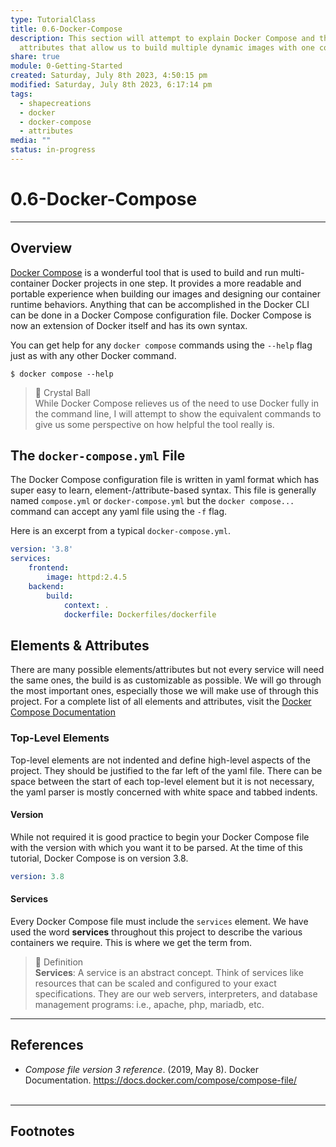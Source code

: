 ```yaml
---  
type: TutorialClass  
title: 0.6-Docker-Compose  
description: This section will attempt to explain Docker Compose and the  
  attributes that allow us to build multiple dynamic images with one command.  
share: true  
module: 0-Getting-Started  
created: Saturday, July 8th 2023, 4:50:15 pm  
modified: Saturday, July 8th 2023, 6:17:14 pm  
tags:  
  - shapecreations  
  - docker  
  - docker-compose  
  - attributes  
media: ""  
status: in-progress  
---  
```

  
  
# 0.6-Docker-Compose  
  
---  
  
## Overview  
  
[Docker Compose](https://docs.docker.com/compose/) is a wonderful tool that is used to build and run multi-container Docker projects in one step. It provides a more readable and portable experience when building our images and designing our container runtime behaviors. Anything that can be accomplished in the Docker CLI can be done in a Docker Compose configuration file. Docker Compose is now an extension of Docker itself and has its own syntax.  
  
You can get help for any `docker compose` commands using the `--help` flag just as with any other Docker command.  
  
```shell  
$ docker compose --help  
```  
  
> 🔮 Crystal Ball    
> While Docker Compose relieves us of the need to use Docker fully in the command line, I will attempt to show the equivalent commands to give us some perspective on how helpful the tool really is.    
  
## The `docker-compose.yml` File  
  
The Docker Compose configuration file is written in yaml format which has super easy to learn, element-/attribute-based syntax. This file is generally named `compose.yml` or `docker-compose.yml`  but the `docker compose...` command can accept any yaml file using the `-f` flag.  
  
Here is an excerpt from a typical `docker-compose.yml`.  
  
```yaml  
version: '3.8'  
services:  
	frontend:  
		image: httpd:2.4.5  
	backend:  
		build:  
			context: .  
			dockerfile: Dockerfiles/dockerfile  
```  
  
## Elements & Attributes  
  
There are many possible elements/attributes but not every service will need the same ones, the build is as customizable as possible. We will go through the most important ones, especially those we will make use of through this project. For a complete list of all elements and attributes, visit the [Docker Compose Documentation](https://docs.docker.com/compose/compose-file/)  
  
### Top-Level Elements  
  
Top-level elements are not indented and define high-level aspects of the project. They should be justified to the far left of the yaml file. There can be space between the start of each top-level element but it is not necessary, the yaml parser is mostly concerned with white space and tabbed indents.   
  
#### Version  
  
While not required it is good practice to begin your Docker Compose file with the version with which you want it to be parsed. At the time of this tutorial, Docker Compose is on version 3.8.   
  
```yaml  
version: 3.8  
```  
  
#### Services  
  
Every Docker Compose file must include the `services` element. We have used the word **services** throughout this project to describe the various containers we require. This is where we get the term from.  
  
> 🍎 Definition  
> **Services**: A service is an abstract concept. Think of services like resources that can be scaled and configured to your exact specifications. They are our web servers, interpreters, and database management programs: i.e., apache, php, mariadb, etc.  
  
  
  
---  
  
## References  
  
- _Compose file version 3 reference_. (2019, May 8). Docker Documentation. <https://docs.docker.com/compose/compose-file/>    
‌  
---  
  
## Footnotes  
